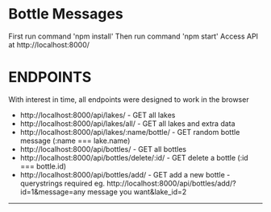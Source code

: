 # Bottle Messages

First run command 'npm install'
Then run command 'npm start'
Access API at http://localhost:8000/

# ENDPOINTS

With interest in time, all endpoints were designed to work in the browser

* http://localhost:8000/api/lakes/ - GET all lakes
* http://localhost:8000/api/lakes/all/ - GET all lakes and extra data
* http://localhost:8000/api/lakes/:name/bottle/ - GET random bottle message (:name === lake.name)
* http://localhost:8000/api/bottles/ - GET all bottles
* http://localhost:8000/api/bottles/delete/:id/ - GET delete a bottle (:id === bottle.id)
* http://localhost:8000/api/bottles/add/ - GET add a new bottle - querystrings required eg.
    http://localhost:8000/api/bottles/add/?id=1&message=any message you want&lake_id=2

---

<!-- ## Setup
#### Installation
Clone the repo and run `yarn`
#### Starting the server
Run `yarn start`
#### Running the test(s)
Run `yarn test`

## Tasks
Use sqlite for storage, the package comes with an in-memory database and schema. You can find the schema in `db.js`. Create the following endpoints:

1. Get a random bottle message for a given lake (e.g. `GET /lakes/victoria/bottle` => `"Every never is now"`)
2. Create a new bottle message for a given lake
3. Remove a bottle
4. List lakes with their names, statistics and their bottles. The statistics should include the bottle count and average message length

A testing framework is included and an example. Use tests where you deem them appropriate. The descriptions are purposely vague, use your best judgment.

--- -->
